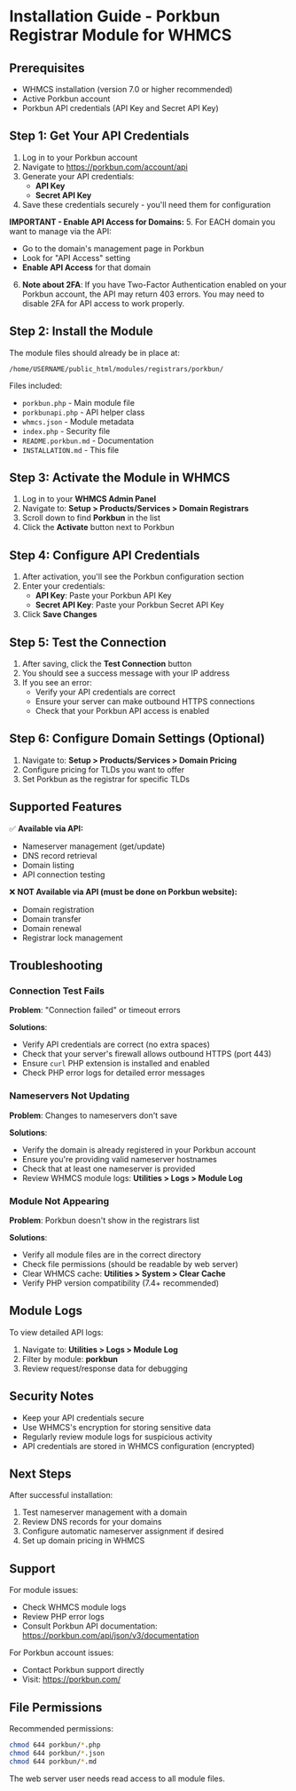 # Installation Guide - Porkbun Registrar Module for WHMCS

## Prerequisites

- WHMCS installation (version 7.0 or higher recommended)
- Active Porkbun account
- Porkbun API credentials (API Key and Secret API Key)

## Step 1: Get Your API Credentials

1. Log in to your Porkbun account
2. Navigate to https://porkbun.com/account/api
3. Generate your API credentials:
   - **API Key**
   - **Secret API Key**
4. Save these credentials securely - you'll need them for configuration

**IMPORTANT - Enable API Access for Domains:**
5. For EACH domain you want to manage via the API:
   - Go to the domain's management page in Porkbun
   - Look for "API Access" setting
   - **Enable API Access** for that domain
6. **Note about 2FA**: If you have Two-Factor Authentication enabled on your Porkbun account, the API may return 403 errors. You may need to disable 2FA for API access to work properly.

## Step 2: Install the Module

The module files should already be in place at:
```
/home/USERNAME/public_html/modules/registrars/porkbun/
```

Files included:
- `porkbun.php` - Main module file
- `porkbunapi.php` - API helper class
- `whmcs.json` - Module metadata
- `index.php` - Security file
- `README.porkbun.md` - Documentation
- `INSTALLATION.md` - This file

## Step 3: Activate the Module in WHMCS

1. Log in to your **WHMCS Admin Panel**
2. Navigate to: **Setup > Products/Services > Domain Registrars**
3. Scroll down to find **Porkbun** in the list
4. Click the **Activate** button next to Porkbun

## Step 4: Configure API Credentials

1. After activation, you'll see the Porkbun configuration section
2. Enter your credentials:
   - **API Key**: Paste your Porkbun API Key
   - **Secret API Key**: Paste your Porkbun Secret API Key
3. Click **Save Changes**

## Step 5: Test the Connection

1. After saving, click the **Test Connection** button
2. You should see a success message with your IP address
3. If you see an error:
   - Verify your API credentials are correct
   - Ensure your server can make outbound HTTPS connections
   - Check that your Porkbun API access is enabled

## Step 6: Configure Domain Settings (Optional)

1. Navigate to: **Setup > Products/Services > Domain Pricing**
2. Configure pricing for TLDs you want to offer
3. Set Porkbun as the registrar for specific TLDs

## Supported Features

✅ **Available via API:**
- Nameserver management (get/update)
- DNS record retrieval
- Domain listing
- API connection testing

❌ **NOT Available via API (must be done on Porkbun website):**
- Domain registration
- Domain transfer
- Domain renewal
- Registrar lock management

## Troubleshooting

### Connection Test Fails

**Problem**: "Connection failed" or timeout errors

**Solutions**:
- Verify API credentials are correct (no extra spaces)
- Check that your server's firewall allows outbound HTTPS (port 443)
- Ensure `curl` PHP extension is installed and enabled
- Check PHP error logs for detailed error messages

### Nameservers Not Updating

**Problem**: Changes to nameservers don't save

**Solutions**:
- Verify the domain is already registered in your Porkbun account
- Ensure you're providing valid nameserver hostnames
- Check that at least one nameserver is provided
- Review WHMCS module logs: **Utilities > Logs > Module Log**

### Module Not Appearing

**Problem**: Porkbun doesn't show in the registrars list

**Solutions**:
- Verify all module files are in the correct directory
- Check file permissions (should be readable by web server)
- Clear WHMCS cache: **Utilities > System > Clear Cache**
- Verify PHP version compatibility (7.4+ recommended)

## Module Logs

To view detailed API logs:
1. Navigate to: **Utilities > Logs > Module Log**
2. Filter by module: **porkbun**
3. Review request/response data for debugging

## Security Notes

- Keep your API credentials secure
- Use WHMCS's encryption for storing sensitive data
- Regularly review module logs for suspicious activity
- API credentials are stored in WHMCS configuration (encrypted)

## Next Steps

After successful installation:
1. Test nameserver management with a domain
2. Review DNS records for your domains
3. Configure automatic nameserver assignment if desired
4. Set up domain pricing in WHMCS

## Support

For module issues:
- Check WHMCS module logs
- Review PHP error logs
- Consult Porkbun API documentation: https://porkbun.com/api/json/v3/documentation

For Porkbun account issues:
- Contact Porkbun support directly
- Visit: https://porkbun.com/

## File Permissions

Recommended permissions:
```bash
chmod 644 porkbun/*.php
chmod 644 porkbun/*.json
chmod 644 porkbun/*.md
```

The web server user needs read access to all module files.
